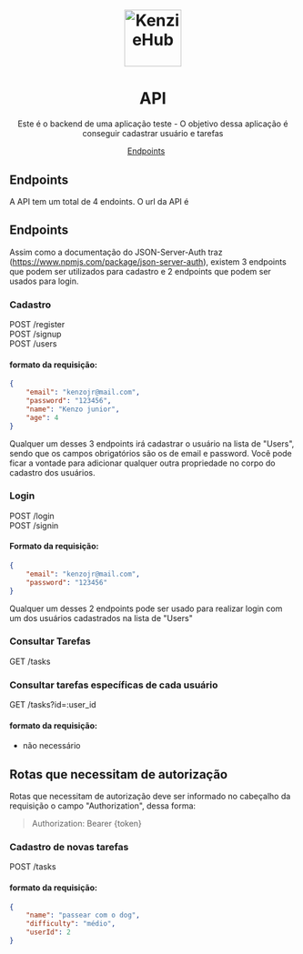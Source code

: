 <h1 align="center">
  <img alt="KenzieHub" title="KenzieHub" src="https://kenzie.com.br/images/logoblue.svg" width="100px" />
</h1>

<h1 align="center">
  API
</h1>

<p align = "center">
Este é o backend de uma aplicação teste - O objetivo dessa aplicação é conseguir cadastrar usuário e tarefas
</p>

<p align="center">
  <a href="#endpoints">Endpoints</a>&nbsp;&nbsp;&nbsp;&nbsp;&nbsp;&nbsp;
</p>

## **Endpoints**

A API tem um total de 4 endoints.
O url da API é 

## Endpoints

Assim como a documentação do JSON-Server-Auth traz (https://www.npmjs.com/package/json-server-auth), existem 3 endpoints que podem ser utilizados para cadastro e 2 endpoints que podem ser usados para login.

### Cadastro

POST /register <br/>
POST /signup <br/>
POST /users

#### formato da requisição: 
```json
{
	"email": "kenzojr@mail.com",
	"password": "123456",
	"name": "Kenzo junior",
	"age": 4
}
```

Qualquer um desses 3 endpoints irá cadastrar o usuário na lista de "Users", sendo que os campos obrigatórios são os de email e password.
Você pode ficar a vontade para adicionar qualquer outra propriedade no corpo do cadastro dos usuários.


### Login

POST /login <br/>
POST /signin

#### Formato da requisição:
```json
{
	"email": "kenzojr@mail.com",
	"password": "123456"
}
```

Qualquer um desses 2 endpoints pode ser usado para realizar login com um dos usuários cadastrados na lista de "Users"

### Consultar Tarefas

GET /tasks

### Consultar tarefas específicas de cada usuário

GET /tasks?id=:user_id

#### formato da requisição:

- não necessário

## Rotas que necessitam de autorização

Rotas que necessitam de autorização deve ser informado no cabeçalho da requisição o campo "Authorization", dessa forma:

> Authorization: Bearer {token}

### Cadastro de novas tarefas

POST /tasks

#### formato da requisição:
```json
{
	"name": "passear com o dog",
	"difficulty": "médio",
	"userId": 2
}
```
